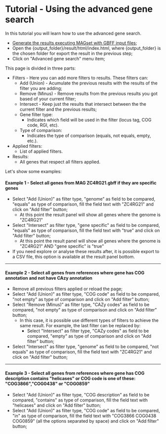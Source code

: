 # Tutorial - Using the advanced gene search
<p>In this tutorial you will learn how to use the advanced gene search.</p>

* [Generate the results executing MAGset with GBFF input files](tutorial-gbff-files-as-input.md);
* Open the {output_folder}/result/html/index.html, where {output_folder} is the chosen folder for export the result in the previous step;
* Click on "Advanced gene search" menu item;

<p>This page is divided in three parts:
 
* Filters - Here you can add more filters to results. These filters can:
    * Add (Union) - Acumulate the previous results with the results of the filter you are adding;
    * Remove (Minus) - Remove results from the previous results you got based of your current filter;
    * Intersect - Keep just the results that intersect between the the current filter and the previous results;   
    * Gene filter type:
        * Indicates which field will be used in the filter (locus tag, COG code, RGI, etc). 
    * Type of comparison:
        * Indicates the type of comparison (equals, not equals, empty, etc.).
* Applied filters:
    * List of applied filters.
* Results:
    * All genes that respect all filters applied.

Let's show some examples:
<h4>Example 1 - Select all genes from MAG ZC4RG21.gbff if they are specific genes</h4>

* Select "Add (Union)" as filter type, "genome" as field to be compared, "equals" as type of comparison, fill the field text with "ZC4RG21" and click on "Add filter" button;
    * At this point the result panel will show all genes where the genome is "ZC4RG21"
* Select "Intersect" as filter type, "gene specific" as field to be compared, "equals" as type of comparison, fill the field text with "true" and click on "Add filter" button;
    * At this point the result panel will show all genes where the genome is "ZC4RG21" AND "gene specific" is "true"     
* If you need explore or analyse these results after, it is possible export to a CSV file, this option is available at the result panel bottom.

----------
 
<h4>Example 2 - Select all genes from references where gene has COG annotation and not have CAzy annotation</h4>

* Remove all previous filters applied or reload the page;
* Select "Add (Union)" as filter type, "COG code" as field to be compared, "not empty" as type of comparison and click on "Add filter" button;
* Select "Remove (Minus)" as filter type, "CAZy codes" as field to be compared, "not empty" as type of comparison and click on "Add filter" button;
    * In this case, it is possible use different types of filters to achieve the same result. For example, the last filter can be replaced by:
        * Select "Intersect" as filter type, "CAZy codes" as field to be compared, "empty" as type of comparison and click on "Add filter" button;
* Select "Intersect"  as filter type, "genome" as field to be compared, "not equals" as type of comparison, fill the field text with "ZC4RG21" and click on "Add filter" button;      

----------
 
<h4>Example 3 - Select all genes from references where gene has COG description contains "helicases" or COG code is one of these: "COG3866","COG0438" or "COG0859" </h4>

* Select "Add (Union)" as filter type, "COG description" as field to be compared, "contains" as type of comparison, fill the field text with "helicases" and click on "Add filter" button;
* Select "Add (Union)" as filter type, "COG code" as field to be compared, "in" as type of comparison, fill the field text with "COG3866 COG0438 COG0859" (all the options separated by space) and click on "Add filter" button;

